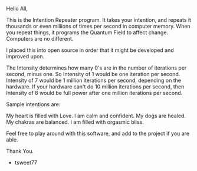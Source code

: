 Hello All,

This is the Intention Repeater program. It takes your intention, and repeats it thousands or even millions of times per second
in computer memory. When you repeat things, it programs the Quantum Field to affect change. Computers are no different.

I placed this into open source in order that it might be developed and improved upon.

The Intensity determines how many 0's are in the number of iterations per second, minus one.
So Intensity of 1 would be one iteration per second. Intensity of 7 would be 1 million iterations per second,
depending on the hardware. If your hardware can't do 10 million iterations per second, then
Intensity of 8 would be full power after one million iterations per second.

Sample intentions are:

My heart is filled with Love.
I am calm and confident.
My dogs are healed.
My chakras are balanced.
I am filled with orgasmic bliss.

Feel free to play around with this software, and add to the project if you are able.

Thank You.

- tsweet77
